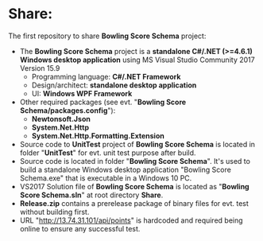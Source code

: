 # Share:
The first repository to share <b>Bowling Score Schema</b> project:
* The <b>Bowling Score Schema</b> project is a <b>standalone C#/.NET (>=4.6.1) Windows desktop application</b> using MS Visual Studio Community 2017 Version 15.9
    - Programming language: <b>C#/.NET Framework</b>
    - Design/architect: <b>standalone desktop application</b>
    - UI: <b>Windows WPF Framework</b>
* Other required packages (see evt. "<b>Bowling Score Schema/packages.config</b>"):
    - <b>Newtonsoft.Json</b>
    - <b>System.Net.Http</b>
    - <b>System.Net.Http.Formatting.Extension</b>
* Source code to <b>UnitTest</b> project of <b>Bowling Score Schema</b> is located in folder "<b>UnitTest</b>" for evt. unit test purpose after build.
* Source code is located in folder "<b>Bowling Score Schema</b>". It's used to build a standalone Windows desktop application "Bowling Score Schema.exe" that is executable in a Windows 10 PC.
* VS2017 Solution file of <b>Bowling Score Schema</b> is located as "<b>Bowling Score Schema.sln</b>" at root directory <b>Share</b>.
* <b>Release.zip</b> contains a prerelease package of binary files for evt. test without building first.
* URL "http://13.74.31.101/api/points" is hardcoded and required being online to ensure any successful test.
